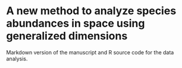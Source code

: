 # A new method to analyze species abundances in space using generalized dimensions

Markdown version of the manuscript and R source code for the data analysis. 
